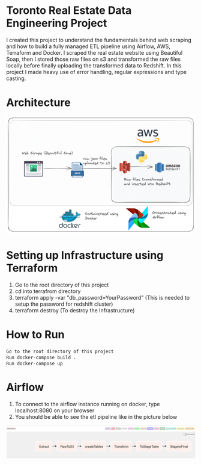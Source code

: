 # Toronto Real Estate Data Engineering Project

I created this project to understand the fundamentals behind web scraping and how to build a fully managed ETL pipeline using Airflow, AWS, Terraform and Docker. I scraped the real estate website using Beautiful Soap, then I stored those raw files on s3 and transformed the raw files locally before finally uploading the transformed data to Redshift. In this project I made heavy use of error handling, regular expressions and type casting.

# Architecture

![Architecture](imgs/architecture.png)

# Setting up Infrastructure using Terraform

1. Go to the root directory of this project
2. cd into terrafrom directory
3. terraform apply -var "db_password=YourPassword" (This is needed to setup the password for redshift cluster)
4. terraform destroy (To destroy the Infrastructure)


# How to Run

    Go to the root directory of this project
    Run docker-compose build .
    Run docker-compose up

# Airflow
1. To connect to the airflow instance running on docker, type localhost:8080 on your browser
2. You should be able to see the etl pipeline like in the picture below

![Airflow](imgs/airflow.png)   
